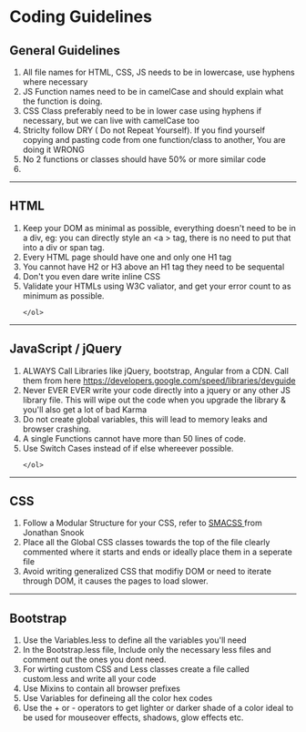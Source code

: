 <html>
<head>
	<title>Coding Guidelines</title>

<link href='http://fonts.googleapis.com/css?family=Open+Sans:300' rel='stylesheet' type='text/css'>
	<link rel="stylesheet" type="text/css" href="css/bootstrap.css">
</head>
<body>


<div class="container">

<div class="row">
	<h1>Coding Guidelines</h1>

</div>
<div class="row">
<h2> General Guidelines</h2>
<ol>
<li>All file names for HTML, CSS, JS needs to be in lowercase, use hyphens where necessary</li>
<li>JS Function names need to be in camelCase and should explain what the function is doing.</li>
<li> CSS Class preferably need to be in lower case using hyphens if necessary, but we can live with camelCase too</li>
<li>Striclty follow DRY ( Do not Repeat Yourself). If you find yourself copying and pasting code from one function/class to another, You are doing it WRONG </li>
<li>No 2 functions or classes should have 50% or more similar code</li>
<li> </li>
	
</ol>
</div>
<hr>
<div class="row">
	<h2>HTML</h2>
	<ol>

<li>Keep your DOM as minimal as possible, everything doesn't need to be in a div, eg: you can directly style an  &#60;a &#62; tag, there is no need to put that into a div or span tag.
</li>
<li>Every HTML page should have one and only one H1 tag</li>
<li>You cannot have H2 or H3 above an H1 tag they need to be sequental</li>
<li>Don't you even dare write inline CSS</li>	
<li> Validate your HTMLs using W3C valiator, and get your error count to as minimum as possible.</li>	


	</ol>

</div>
<hr>
<div class="row">
	<h2>JavaScript / jQuery</h2>
	<ol>
<li>ALWAYS Call Libraries like jQuery, bootstrap, Angular from a CDN. Call them from here <a href="https://developers.google.com/speed/libraries/devguide" target="_blank" >https://developers.google.com/speed/libraries/devguide</a> </li>
<li> Never EVER EVER write your code directly into a jquery or any other JS library file. This will wipe out the code when you upgrade the library & you'll also get a lot of bad Karma </li>
<li> Do not create global variables, this will lead to memory leaks and browser crashing.
</li>
<li>A single Functions cannot have more than 50 lines of code.  </li>
<li> Use Switch Cases instead of if else whereever possible.</li>

	</ol>
</div>
<hr>

<div class="row">
	<h2>CSS</h2>

<ol>

<li> Follow a Modular Structure for your CSS, refer to <a href="http://smacss.com/" target="_blank" >SMACSS </a>from Jonathan Snook</li>
<li>Place all the Global CSS classes towards the top of the file clearly commented where it starts and ends or ideally place them in a seperate file</li>
<li>Avoid writing generalized CSS that modifiy DOM or need to iterate through DOM, it causes the pages to load slower.</li>
</ol>
</div>

<hr>
<div class="row">

<h2>Bootstrap</h2>
<ol>
<li> Use the Variables.less to define all the variables you'll need</li>
<li>In the Bootstrap.less file, Include only the necessary less files and comment out the  ones you dont need.
	<li> For wirting custom CSS and Less classes create a file called custom.less and write all your code </li>
	<li> Use Mixins to contain all browser prefixes</li>
	<li> Use Variables for defineing all the color hex codes</li>
	<li> Use the + or - operators to get  lighter or darker shade of a color ideal to be used for mouseover effects, shadows, glow effects etc.</li>

</li>

</ol>
</div>

</div>
</body>
</html>